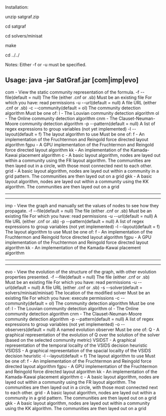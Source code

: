 Installation:

unzip satgraf.zip

cd satgraf

cd solvers/minisat

make

cd ../../


Notes:
Either -f or -u must be specified.


Usage: java -jar SatGraf.jar [com|imp|evo] <options>
--------------------------------
com - View the static community representation of the formula.
	-f --file(default = null) The file (either .cnf or .sb)
	Must be an existing file For which you have: read permissions
	-u --url(default = null) A file URL (either .cnf or .sb)
	-c --community(default = ol) The community detection algorithm
	Must be one of: 
		l - The Louvian community detection algorithm
		ol - The Online community detection algorithm
		cnm - The Clauset-Neuman-Moore community detection algorithm
	-p --pattern(default = null) A list of regex expressions to group variables (not yet implemented)
	-l --layout(default = f) The layout algorithm to use
	Must be one of: 
		f - An implementation of the Fruchtermon and Reingold force directed layout algorithm
		fgpu - A GPU implementation of the Fruchtermon and Reingold force directed layout algorithm
		kk - An implementation of the Kamada-Kawai placement algorithm
		c - A basic layout algorithm, nodes are layed out within a community using the FR layout algorithm. The communities are then layed out in a circle, with those most connected next to each other.
		grid - A basic layout algorithm, nodes are layed out within a community in a grid pattern. The communities are then layed out on a grid
		gkk - A basic layout algorithm, nodes are layed out within a community using the KK algorithm. The communities are then layed out on a grid
	
--------------------------------
--------------------------------
imp - View the graph and manually set the values of nodes to see how they propagate.
	-f --file(default = null) The file (either .cnf or .sb)
	Must be an existing file For which you have: read permissions
	-u --url(default = null) A file URL (either .cnf or .sb)
	-p --pattern(default = null) A list of regex expressions to group variables (not yet implemented)
	-l --layout(default = f) The layout algorithm to use
	Must be one of: 
		f - An implementation of the Fruchtermon and Reingold force directed layout algorithm
		fgpu - A GPU implementation of the Fruchtermon and Reingold force directed layout algorithm
		kk - An implementation of the Kamada-Kawai placement algorithm
	
--------------------------------
--------------------------------
evo - View the evolution of the structure of the graph, with other evolution properties presented.
	-f --file(default = null) The file (either .cnf or .sb)
	Must be an existing file For which you have: read permissions
	-u --url(default = null) A file URL (either .cnf or .sb)
	-s --solver(default = solvers/minisat/minisat) The location of the modified solver
	Must be an existing file For which you have: execute permissions
	-c --community(default = ol) The community detection algorithm
	Must be one of: 
		l - The Louvian community detection algorithm
		ol - The Online community detection algorithm
		cnm - The Clauset-Neuman-Moore community detection algorithm
	-p --pattern(default = null) A list of regex expressions to group variables (not yet implemented)
	-o --observers(default = null) A named evolution observer
	Must be one of: 
		Q - A graphical representation of the evolution of Q over the solution of the solver (based on the selected community metric)
		VSIDST - A graphical representation of the temporal locailty of the VSIDS decision heuristic
		VSIDSS - A graphical representation of the spacial locailty of the VSIDS decision heuristic
	-l --layout(default = f) The layout algorithm to use
	Must be one of: 
		f - An implementation of the Fruchtermon and Reingold force directed layout algorithm
		fgpu - A GPU implementation of the Fruchtermon and Reingold force directed layout algorithm
		kk - An implementation of the Kamada-Kawai placement algorithm
		c - A basic layout algorithm, nodes are layed out within a community using the FR layout algorithm. The communities are then layed out in a circle, with those most connected next to each other.
		grid - A basic layout algorithm, nodes are layed out within a community in a grid pattern. The communities are then layed out on a grid
		gkk - A basic layout algorithm, nodes are layed out within a community using the KK algorithm. The communities are then layed out on a grid
